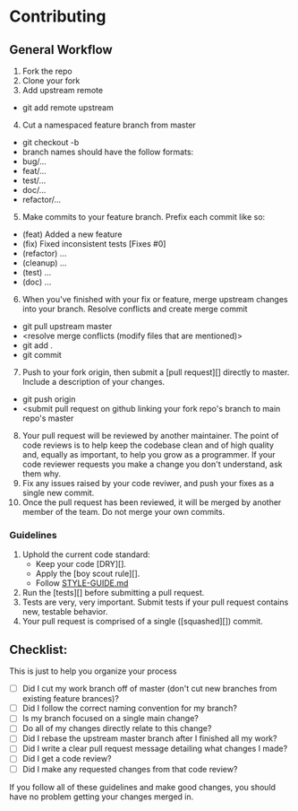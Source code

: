# Contributing

## General Workflow

1. Fork the repo
2. Clone your fork
3. Add upstream remote
  - git add remote upstream <main repo url>
4. Cut a namespaced feature branch from master
  - git checkout -b <branch name>
  - branch names should have the follow formats:
  - bug/...
  - feat/...
  - test/...
  - doc/...
  - refactor/...
5. Make commits to your feature branch. Prefix each commit like so:
  - (feat) Added a new feature
  - (fix) Fixed inconsistent tests [Fixes #0]
  - (refactor) ...
  - (cleanup) ...
  - (test) ...
  - (doc) ...
6. When you've finished with your fix or feature, merge upstream changes into your branch. Resolve conflicts and create merge commit
  - git pull upstream master
  - <resolve merge conflicts (modify files that are mentioned)>
  - git add .
  - git commit

7. Push to your fork origin, then submit a [pull request][] directly to master. Include a description of your changes.
  - git push origin <branch>
  - <submit pull request on github linking your fork repo's branch to main repo's master

8. Your pull request will be reviewed by another maintainer. The point of code
   reviews is to help keep the codebase clean and of high quality and, equally
   as important, to help you grow as a programmer. If your code reviewer
   requests you make a change you don't understand, ask them why.
9. Fix any issues raised by your code reviwer, and push your fixes as a single
   new commit.
10. Once the pull request has been reviewed, it will be merged by another member of the team. Do not merge your own commits.

### Guidelines

1. Uphold the current code standard:
    - Keep your code [DRY][].
    - Apply the [boy scout rule][].
    - Follow [STYLE-GUIDE.md](STYLE-GUIDE.md)
1. Run the [tests][] before submitting a pull request.
1. Tests are very, very important. Submit tests if your pull request contains
   new, testable behavior.
1. Your pull request is comprised of a single ([squashed][]) commit.

## Checklist:

This is just to help you organize your process

- [ ] Did I cut my work branch off of master (don't cut new branches from existing feature brances)?
- [ ] Did I follow the correct naming convention for my branch?
- [ ] Is my branch focused on a single main change?
 - [ ] Do all of my changes directly relate to this change?
- [ ] Did I rebase the upstream master branch after I finished all my
  work?
- [ ] Did I write a clear pull request message detailing what changes I made?
- [ ] Did I get a code review?
 - [ ] Did I make any requested changes from that code review?

If you follow all of these guidelines and make good changes, you should have
no problem getting your changes merged in.


<!-- Links -->
[Git Flow]: http://nvie.com/posts/a-successful-git-branching-model/
[GitHub Flow]: http://scottchacon.com/2011/08/31/github-flow.html
